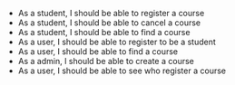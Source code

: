 + As a student, I should be able to register a course
+ As a student, I should be able to cancel a course
+ As a student, I should be able to find a course
+ As a user, I should be able to register to be a student
+ As a user, I should be able to find a course
+ As a admin, I should be able to create a course
+ As a user, I should be able to see who register a course
